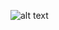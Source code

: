 ![alt text](https://fr.pokerlistings.com/wp-content/uploads/2014/05/pokerlistings-france-meilleure-combinaison-poker.jpg)
